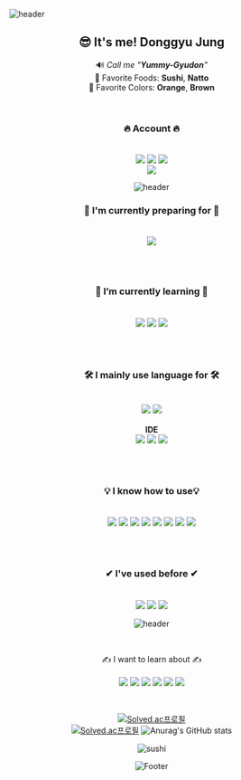 ![header](https://capsule-render.vercel.app/api?type=waving&width=100%&height=200&text=🍜%20Yummy%20Gyudon%20🍜&fontAlign=50&color=fcfa77&animation=twinkling)

<div align="center">
  
  
  
## 😎 It's me! Donggyu Jung  

 🔊 _Call me "<b>Yummy-Gyudon</b>"_ </span><br>
 🍣 Favorite Foods: **Sushi**, **Natto** <br>
 🎨 Favorite Colors: **Orange**, **Brown**

<br>

### 🔥 Account 🔥 <br><br>
  <a href="https://velog.io/@yummygyudon"><img  src="https://img.shields.io/badge/Gmail-EA4335?style=flat-square&logo=gmail&logoColor=white"/></a> <a href="https://www.facebook.com/people/%EC%A0%95%EB%8F%99%EA%B7%9C/100080475022402/"><img  src="https://img.shields.io/badge/Facebook-1877F2?style=flat-square&logo=facebook&logoColor=white"/></a> <a href="https://www.instagram.com/dongyurami_99/"><img  src="https://img.shields.io/badge/Instagram-E4405F?style=flat-square&logo=instagram&logoColor=white"/></a><br>
  <a href="https://velog.io/@yummygyudon"><img  src="https://img.shields.io/badge/Velog-20C997?style=flat-square&logo=velog&logoColor=white"/></a>



![header](https://capsule-render.vercel.app/api?type=rect&color=gradient&height=1) 

### 🙏 I'm currently preparing for 🙏 <br><br>
<img src="https://img.shields.io/static/v1?label=Developer&message=Back-End&color=blueviolet">

<br><br>

### 🌱 I’m currently **learning** 🌱 <br><br>
<img src="https://img.shields.io/badge/java-007396?style=flat-square&logo=java&logoColor=white">  <img src="https://img.shields.io/badge/spring-6DB33F?style=flat-square&logo=spring&logoColor=white"> <img src="https://img.shields.io/badge/springboot-6DB33F?style=flat-square&logo=springboot&logoColor=white"> 

<br><br>

### 🛠 I **mainly use** language for 🛠 <br><br>
<img src="https://img.shields.io/badge/Java-007396?style=flat-square&logo=java&logoColor=white"> <img src="https://img.shields.io/badge/Python-3776AB?style=flat-square&logo=python&logoColor=white"> <br><br>
**IDE**<br>
<img src="https://img.shields.io/badge/Eclipse IDE-3776AB?style=flat-square&logo=eclipseide&logoColor=white"> <img src="https://img.shields.io/badge/IntelliJ IDEA-000000?style=flat-square&logo=intellijidea&logoColor=white"> <img src="https://img.shields.io/badge/PyCharm-000000?style=flat-square&logo=pycharm&logoColor=white">

<br><br>

### 💡 I **know how to use**💡 <br><br>
<img src="https://img.shields.io/badge/HTML5-E34F26?style=flat-square&logo=html5&logoColor=white"> 
  <img src="https://img.shields.io/badge/CSS-1572B6?style=flat-square&logo=css3&logoColor=white"> <img src="https://img.shields.io/badge/Javascript-F7DF1E?style=flat-square&logo=javascript&logoColor=black"> <img src="https://img.shields.io/badge/Apache Tomcat-F8DC75?style=flat-square&logo=apachetomcat&logoColor=white"> <img src="https://img.shields.io/badge/Django-092E20?style=flat-square&logo=django&logoColor=white">
 <img src="https://img.shields.io/badge/Github-181717?style=flat-square&logo=github&logoColor=white"> <img src="https://img.shields.io/badge/Git-F05032?style=flat-square&logo=git&logoColor=white"> <img src="https://img.shields.io/badge/jQuery-0769AD?style=flat-square&logo=jquery&logoColor=white">

<br><br>

### ✔ I've used before ✔ <br><br>
<img src="https://img.shields.io/badge/oracle-F80000?style=flat-square&logo=Oracle&logoColor=white"> 
  <img src="https://img.shields.io/badge/Mysql-4479A1?style=flat-square&logo=mysql&logoColor=white"> <img src="https://img.shields.io/badge/Figma-F24E1E?style=flat-square&logo=figma&logoColor=white"> 

<br>

![header](https://capsule-render.vercel.app/api?type=rect&color=gradient&height=1) 

<br>

 ✍ I want to learn about ✍ <br><br>
 <img src="https://img.shields.io/badge/Node.js-339933?style=flat-square&logo=Node.js&logoColor=white">  <img src="https://img.shields.io/badge/Express-000000?style=flat-square&logo=express&logoColor=white"> <img src="https://img.shields.io/badge/React-61DAFB?style=flat-square&logo=react&logoColor=black"> <img src="https://img.shields.io/badge/Jenkins-D24939?style=flat-square&logo=jenkins&logoColor=white"> <img src="https://img.shields.io/badge/Docker-2496ED?style=flat-square&logo=docker&logoColor=white"> <img src="https://img.shields.io/badge/Kubernetes-326CE5?style=flat-square&logo=kubernetes&logoColor=white"> 

<br>



 
  
<!--🎵  ~~낫또, 스시, 김치, 야미 규동 렛츠 고~~
<p align="center">
<span style="text-align:center"><img src="https://media.giphy.com/media/J7jsbfcJ2O5eo/giphy.gif"</span> -->


  
[![Solved.ac프로필](http://mazassumnida.wtf/api/mini/generate_badge?boj=duck9912)](https://solved.ac/duck9912)<br>
[![Solved.ac프로필](http://mazassumnida.wtf/api/v2/generate_badge?boj=duck9912)](https://solved.ac/duck9912) ![Anurag's GitHub stats](https://github-readme-stats.vercel.app/api?username=yummygyudon&hide=stars&count_private=true&show_icons=true&title_color=FFD000&text_color=AB5232&icon_color=FFD000&border_color=8B4513)
 

<!-- [![Top Langs](https://github-readme-stats.vercel.app/api/top-langs/?username=yummygyudon&langs_count=5)](https://github.com/anuraghazra/github-readme-stats) -->


  
![sushi](https://user-images.githubusercontent.com/86935274/173965531-0ecc4255-bafd-494c-aa9b-b88c3da26085.gif)
  

  
![Footer](https://capsule-render.vercel.app/api?type=waving&color=fcfa77&height=200&section=footer)

